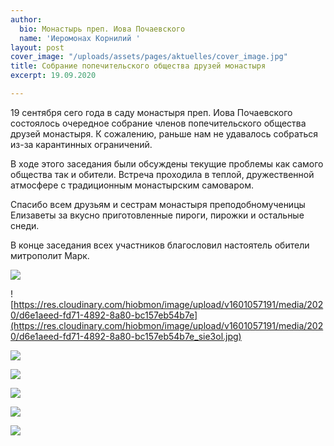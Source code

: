 ```yaml
---
author:
  bio: Монастырь преп. Иова Почаевского
  name: 'Иеромонах Корнилий '
layout: post
cover_image: "/uploads/assets/pages/aktuelles/cover_image.jpg"
title: Собрание попечительского общества друзей монастыря
excerpt: 19.09.2020

---
```

19 сентября сего года в саду монастыря преп. Иова Почаевского состоялось очередное собрание членов попечительского общества друзей монастыря. К сожалению, раньше нам не удавалось собраться из-за карантинных ограничений.

В ходе этого заседания были обсуждены текущие проблемы как самого общества так и обители. Встреча проходила в теплой, дружественной атмосфере с традиционным монастырским самоваром.

Спасибо всем друзьям и сестрам монастыря преподобномученицы Елизаветы за вкусно приготовленные пироги, пирожки и остальные снеди.

В конце заседания всех участников благословил настоятель обители митрополит Марк.

![](https://res.cloudinary.com/hiobmon/image/upload/v1601057099/media/2020/b7a9db44-9de0-4d99-8660-768247391cf2_domko8.jpg)

![https://res.cloudinary.com/hiobmon/image/upload/v1601057191/media/2020/d6e1aeed-fd71-4892-8a80-bc157eb54b7e](https://res.cloudinary.com/hiobmon/image/upload/v1601057191/media/2020/d6e1aeed-fd71-4892-8a80-bc157eb54b7e_sie3ol.jpg)

![](https://res.cloudinary.com/hiobmon/image/upload/v1601057423/media/2020/5bcb583a-4bdf-4297-bc40-0222b0e07afc_pzja7x.jpg)

![](https://res.cloudinary.com/hiobmon/image/upload/v1601057134/media/2020/f9b25fa0-d4e6-40a6-ba1d-837aa44e01b8_lv4jnm.jpg)

![](https://res.cloudinary.com/hiobmon/image/upload/v1601057495/media/2020/ccb1d5ec-728a-4f1c-9716-3e8a925390cb_j7taww.jpg)

![](https://res.cloudinary.com/hiobmon/image/upload/v1601057334/media/2020/2d965dd0-33c9-4e7d-9f6f-522da2e00b51_ucl1l2.jpg)

![](https://res.cloudinary.com/hiobmon/image/upload/v1601057522/media/2020/9c87900f-88dd-4832-a287-2537114dcfe3_izwpcz.jpg)